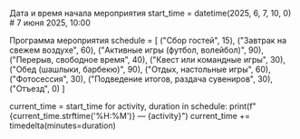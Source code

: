 Дата и время начала мероприятия
start_time = datetime(2025, 6, 7, 10, 0)  # 7 июня 2025, 10:00

Программа мероприятия
schedule = [
    ("Сбор гостей", 15),
    ("Завтрак на свежем воздухе", 60),
    ("Активные игры (футбол, волейбол)", 90),
    ("Перерыв, свободное время", 40),
    ("Квест или командные игры", 30),
    ("Обед (шашлыки, барбекю)", 90),
    ("Отдых, настольные игры", 60),
    ("Фотосессия", 30),
    ("Подведение итогов, раздача сувениров", 30),
    ("Отъезд", 0)
]

current_time = start_time
for activity, duration in schedule:
    print(f"{current_time.strftime('%H:%M')} — {activity}")
    current_time += timedelta(minutes=duration)
